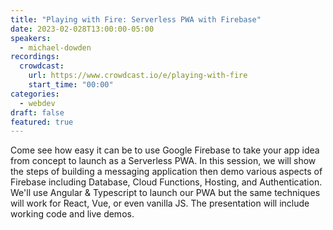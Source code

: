 ```yaml
---
title: "Playing with Fire: Serverless PWA with Firebase"
date: 2023-02-028T13:00:00-05:00
speakers:
  - michael-dowden
recordings:
  crowdcast:
    url: https://www.crowdcast.io/e/playing-with-fire
    start_time: "00:00"
categories:
  - webdev
draft: false
featured: true
---
```


Come see how easy it can be to use Google Firebase to take your app idea from concept to launch as a Serverless PWA. In this session, we will show the steps of building a messaging application then demo various aspects of Firebase including Database, Cloud Functions, Hosting, and Authentication. We'll use Angular & Typescript to launch our PWA but the same techniques will work for React, Vue, or even vanilla JS. The presentation will include working code and live demos.